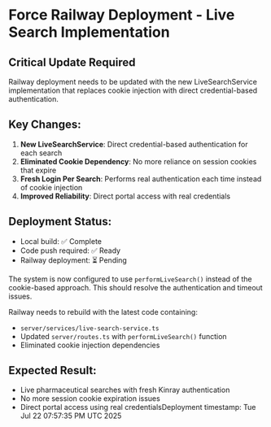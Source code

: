 # Force Railway Deployment - Live Search Implementation

## Critical Update Required

Railway deployment needs to be updated with the new LiveSearchService implementation that replaces cookie injection with direct credential-based authentication.

## Key Changes:

1. **New LiveSearchService**: Direct credential-based authentication for each search
2. **Eliminated Cookie Dependency**: No more reliance on session cookies that expire
3. **Fresh Login Per Search**: Performs real authentication each time instead of cookie injection
4. **Improved Reliability**: Direct portal access with real credentials

## Deployment Status:

- Local build: ✅ Complete
- Code push required: ✅ Ready  
- Railway deployment: ⏳ Pending

The system is now configured to use `performLiveSearch()` instead of the cookie-based approach. This should resolve the authentication and timeout issues.

Railway needs to rebuild with the latest code containing:
- `server/services/live-search-service.ts` 
- Updated `server/routes.ts` with `performLiveSearch()` function
- Eliminated cookie injection dependencies

## Expected Result:
- Live pharmaceutical searches with fresh Kinray authentication
- No more session cookie expiration issues  
- Direct portal access using real credentialsDeployment timestamp: Tue Jul 22 07:57:35 PM UTC 2025
